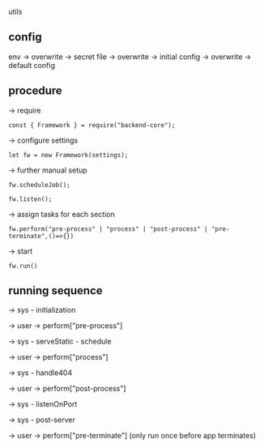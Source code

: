 utils

## config

env -> overwrite -> secret file -> overwrite -> initial config -> overwrite -> default config

## procedure

-> require

`const { Framework } = require("backend-core");`

-> configure settings

`let fw = new Framework(settings);`

-> further manual setup

`fw.scheduleJob();`

`fw.listen();`

-> assign tasks for each section

`fw.perform("pre-process" | "process" | "post-process" | "pre-terminate",()=>{})`

-> start

`fw.run()`

## running sequence

-> sys - initialization

-> user -> perform["pre-process"]

-> sys - serveStatic - schedule

-> user -> perform["process"]

-> sys - handle404

-> user -> perform["post-process"]

-> sys - listenOnPort

-> sys - post-server

-> user -> perform["pre-terminate"] (only run once before app terminates)
